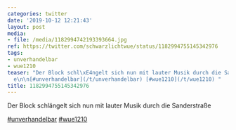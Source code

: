 ```yaml
---
categories: twitter
date: '2019-10-12 12:21:43'
layout: post
media:
- file: /media/1182994742193393664.jpg
ref: https://twitter.com/schwarzlichtwue/status/1182994755145342976
tags:
- unverhandelbar
- wue1210
teaser: "Der Block schl\xE4ngelt sich nun mit lauter Musik durch die Sanderstra\xDF\
  e\n\n[#unverhandelbar](/t/unverhandelbar) [#wue1210](/t/wue1210) "
title: 1182994755145342976
---
```

Der Block schlängelt sich nun mit lauter Musik durch die Sanderstraße

[#unverhandelbar](/t/unverhandelbar) [#wue1210](/t/wue1210) 